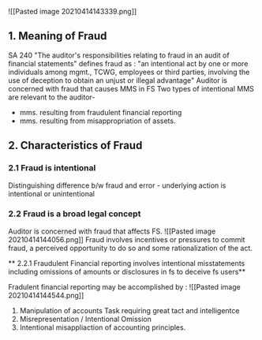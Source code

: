 ![[Pasted image 20210414143339.png]]

## 1. Meaning of Fraud

SA 240 "The auditor's responsibilities relating to fraud in an audit of financial statements" defines fraud as :
	"an intentional act by one or more individuals among mgmt., TCWG, employees or third parties, involving the use of deception to obtain an unjust or illegal advantage"
Auditor is concerned with fraud that causes MMS in FS
Two types of intentional MMS are relevant to the auditor-
- mms. resulting from fraudulent financial reporting 
- mms. resulting from misappropriation of assets.

## 2. Characteristics of Fraud
### 2.1 Fraud is intentional 
Distinguishing difference b/w fraud and error - underlying action is intentional or unintentional 
### 2.2 Fraud is a broad legal concept 
Auditor is concerned with fraud that affects FS.
![[Pasted image 20210414144056.png]]
Fraud involves incentives or pressures to commit fraud, a perceived opportunity to do so and some rationalization of the act.

** 2.2.1 Fraudulent Financial reporting involves intentional misstatements including omissions of amounts or disclosures in fs to deceive fs users**

Fradulent financial reporting may be accomplished by :
![[Pasted image 20210414144544.png]]

1. Manipulation of accounts
	Task requiring great tact and intelligentce 
2. Misrepresentation / Intentional Omission
3. Intentional misappliaction of accounting principles.


